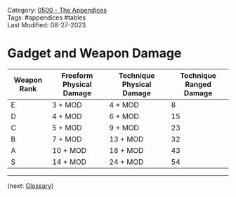 Category: [0500 - The Appendices](0500%20-%20The%20Appendices.md)  
Tags: #appendices #tables   
Last Modified: 08-27-2023  

# Gadget and Weapon Damage

| Weapon Rank | Freeform Physical Damage  | Technique Physical Damage | Technique Ranged Damage |
|-------------|---------------------------|---------------------------|-------------------------|
| E           | 3 + MOD                   | 4 + MOD                   | 8                       |
| D           | 4 + MOD                   | 6 + MOD                   | 15                      |
| C           | 5 + MOD                   | 9 + MOD                   | 23                      |
| B           | 7 + MOD                   | 13 + MOD                  | 32                      |
| A           | 10 + MOD                  | 18 + MOD                  | 43                      |
| S           | 14 + MOD                  | 24 + MOD                  | 54                      |

****

(next: [Glossary](Glossary.md))